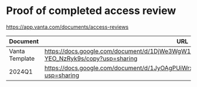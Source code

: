 # Proof of completed access review

<https://app.vanta.com/documents/access-reviews>

| Document       | URL                                                                                                |
|----------------|----------------------------------------------------------------------------------------------------|
| Vanta Template | <https://docs.google.com/document/d/1DjWe3WgW1H6Q3jiNmPptUfUo3H_McvJ-YEO_NzRyk9s/copy?usp=sharing> |
| 2024Q1         | <https://docs.google.com/document/d/1JyOAgPUiWrxNES1ZWAYfq5iy9PBLiavmoBxrVG2rFTE/edit?usp=sharing> |

